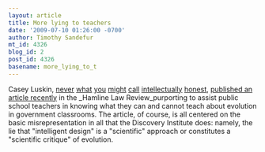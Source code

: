 ```yaml
---
layout: article
title: More lying to teachers
date: '2009-07-10 01:26:00 -0700'
author: Timothy Sandefur
mt_id: 4326
blog_id: 2
post_id: 4326
basename: more_lying_to_t
---
```

Casey Luskin, [never](http://sandefur.typepad.com/freespace/2008/01/casey-luskin-ab.html) [what](http://pandasthumb.org/archives/2006/12/dis-plagiarism.html) [you](http://pandasthumb.org/archives/2007/06/luskin-once-aga.html) [might](http://pandasthumb.org/archives/2008/03/pz-meyers-casey.html) [call](http://pandasthumb.org/archives/2006/12/casey-luskinnot.html) [intellectually](http://pandasthumb.org/archives/2008/11/the-luskin-foll.html) [honest,](http://www.pandasthumb.org/pt-archives/000261.html) [published an article recently](http://www.evolutionnews.org/2009/07/new_law_review_article_surveys.html#more) in the _Hamline Law Review_purporting to assist public school teachers in knowing what they can and cannot teach about evolution in government classrooms. The article, of course, is all centered on the basic misrepresentation in all that the Discovery Institute does: namely, the lie that "intelligent design" is a "scientific" approach or constitutes a "scientific critique" of evolution.
